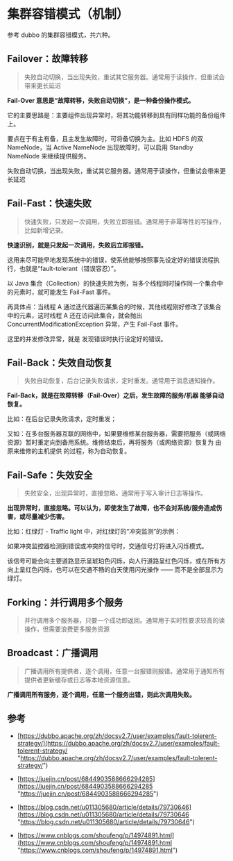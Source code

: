 # 集群容错模式（机制）

参考 dubbo 的集群容错模式，共六种。

## Failover：故障转移

> 失败自动切换，当出现失败，重试其它服务器。通常用于读操作，但重试会带来更长延迟

**Fail-Over 意思是“故障转移，失败自动切换”，是一种备份操作模式。**

它的主要思路是：主要组件出现异常时，将其功能转移到具有同样功能的备份组件上。

要点在于有主有备，且主发生故障时，可将备切换为主。比如 HDFS 的双 NameNode，当 Active NameNode 出现故障时，可以启用 Standby NameNode 来继续提供服务。

失败自动切换，当出现失败，重试其它服务器。通常用于读操作，但重试会带来更长延迟

## Fail-Fast：快速失败

> 快速失败，只发起一次调用，失败立即报错。通常用于非幂等性的写操作，比如新增记录。

**快速识别，就是只发起一次调用，失败后立即报错。**

这用来尽可能早地发现系统中的错误，使系统能够按照事先设定好的错误流程执行，也就是“fault-tolerant（错误容忍）”。

以 Java 集合（Collection）的快速失败为例，当多个线程同时操作同一个集合中的元素时，就可能发生 Fail-Fast 事件。

再具体点：当线程 A 通过迭代器遍历某集合的时候，其他线程刚好修改了该集合中的元素，这时线程 A 还在访问此集合，就会抛出 ConcurrentModificationException 异常，产生 Fail-Fast 事件。

这里的并发修改异常，就是 发现错误时执行设定好的错误。

## Fail-Back：失效自动恢复

> 失败自动恢复，后台记录失败请求，定时重发。通常用于消息通知操作。

**Fail-Back，就是在故障转移（Fail-Over）之后，发生故障的服务/机器 能够自动恢复。**

比如：在后台记录失败请求，定时重发；

又如：在多台服务器互联的网络中，如果要维修某台服务器，需要把服务（或网络资源）暂时重定向到备用系统。维修结束后，再将服务（或网络资源）恢复为 由原来维修的主机提供 的过程，称为自动恢复。

## Fail-Safe：失效安全

> 失败安全，出现异常时，直接忽略。通常用于写入审计日志等操作。

**出现异常时，直接忽略。可以认为，即使发生了故障，也不会对系统/服务造成伤害，或尽量减少伤害。**

比如：红绿灯 - Traffic light 中，对红绿灯的“冲突监测”的示例：

如果冲突监控器检测到错误或冲突的信号时，交通信号灯将进入闪烁模式。

该信号可能会向主要道路显示呈琥珀色闪烁，向人行道路呈红色闪烁，或在所有方向上呈红色闪烁，也可以在交通不畅的白天使用闪光操作 —— 而不是全部显示为绿灯。

## Forking：并行调用多个服务

> 并行调用多个服务器，只要一个成功即返回。通常用于实时性要求较高的读操作，但需要浪费更多服务资源

## Broadcast：广播调用

> 广播调用所有提供者，逐个调用，任意一台报错则报错。通常用于通知所有提供者更新缓存或日志等本地资源信息。

**广播调用所有服务，逐个调用，任意一个服务出错，则此次调用失败。**

## 参考

*   [https://dubbo.apache.org/zh/docsv2.7/user/examples/fault-tolerent-strategy/](https://dubbo.apache.org/zh/docsv2.7/user/examples/fault-tolerent-strategy/ "https://dubbo.apache.org/zh/docsv2.7/user/examples/fault-tolerent-strategy/")

*   [https://juejin.cn/post/6844903588666294285](https://juejin.cn/post/6844903588666294285 "https://juejin.cn/post/6844903588666294285")

*   [https://blog.csdn.net/u011305680/article/details/79730646](https://blog.csdn.net/u011305680/article/details/79730646 "https://blog.csdn.net/u011305680/article/details/79730646")

*   [https://www.cnblogs.com/shoufeng/p/14974891.html](https://www.cnblogs.com/shoufeng/p/14974891.html "https://www.cnblogs.com/shoufeng/p/14974891.html")
